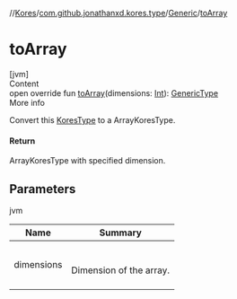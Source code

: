 //[Kores](../../index.md)/[com.github.jonathanxd.kores.type](../index.md)/[Generic](index.md)/[toArray](to-array.md)



# toArray  
[jvm]  
Content  
open override fun [toArray](to-array.md)(dimensions: [Int](https://kotlinlang.org/api/latest/jvm/stdlib/kotlin/-int/index.html)): [GenericType](../-generic-type/index.md)  
More info  


Convert this [KoresType](../-kores-type/index.md) to a ArrayKoresType.



#### Return  


ArrayKoresType with specified dimension.



## Parameters  
  
jvm  
  
|  Name|  Summary| 
|---|---|
| <a name="com.github.jonathanxd.kores.type/Generic/toArray/#kotlin.Int/PointingToDeclaration/"></a>dimensions| <a name="com.github.jonathanxd.kores.type/Generic/toArray/#kotlin.Int/PointingToDeclaration/"></a><br><br>Dimension of the array.<br><br>
  
  



